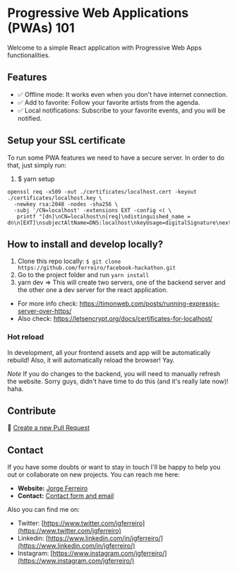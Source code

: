 # Progressive Web Applications (PWAs) 101

Welcome to a simple React application with Progressive Web Apps functionalities.

## Features

* ✅ Offline mode: It works even when you don't have internet connection.
* ✅ Add to favorite: Follow your favorite artists from the agenda.
* ✅ Local notifications: Subscribe to your favorite events, and you will be notified.

## Setup your SSL certificate

To run some PWA features we need to have a secure server.
In order to do that, just simply run:

1. $ yarn setup

```
openssl req -x509 -out ./certificates/localhost.cert -keyout ./certificates/localhost.key \
  -newkey rsa:2048 -nodes -sha256 \
  -subj '/CN=localhost' -extensions EXT -config <( \
   printf "[dn]\nCN=localhost\n[req]\ndistinguished_name = dn\n[EXT]\nsubjectAltName=DNS:localhost\nkeyUsage=digitalSignature\nextendedKeyUsage=serverAuth")

```
## How to install and develop locally?

1. Clone this repo locally: `$ git clone https://github.com/ferreiro/facebook-hackathon.git`
2. Go to the project folder and run `yarn install`
3. yarn dev => This will create two servers, one of the backend server and the other one a dev server for the react application.

* For more info check: https://timonweb.com/posts/running-expressjs-server-over-https/
* Also check: https://letsencrypt.org/docs/certificates-for-localhost/


### Hot reload

In development, all your frontend assets and app will be automatically rebuild! Also, it will automatically reload the browser! Yay.

*Note* If you do changes to the backend, you will need to manually refresh the website. Sorry guys, didn't have time to do this (and it's really late now)! haha.


## Contribute

💬 [Create a new Pull Request](https://github.com/ferreiro/pwa-101/pulls)

## Contact

If you have some doubts or want to stay in touch I'll be happy to help you out or collaborate on new projects. You can reach me here:

* **Website:** [Jorge Ferreiro](http://www.ferreiro.me)
* **Contact:** [Contact form and email](http://www.ferreiro.me/contact)

Also you can find me on:

* Twitter: [https://www.twitter.com/jgferreiro](https://www.twitter.com/jgferreiro)
* Linkedin: [https://www.linkedin.com/in/jgferreiro/](https://www.linkedin.com/in/jgferreiro/)
* Instagram: [https://www.instagram.com/jgferreiro/](https://www.instagram.com/jgferreiro/)
